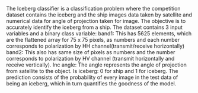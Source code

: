 The Iceberg classifier is a classification problem where the
competition dataset contains the iceberg and the ship images
data taken by satellite and numerical data for angle of projection
taken for image. The objective is to accurately identify
the iceberg from a ship. The dataset contains 3 input variables
and a binary class variable:
band1: This has 5625 elements, which are the flattened array
for 75 x 75 pixels, as numbers and each number corresponds
to polarization by HH channel(transmit/receive horizontally)
band2: This also has same size of pixels as numbers and the
number corresponds to polarization by HV channel (transmit
horizontally and receive vertically).
Inc angle: The angle represents the angle of projection from
satellite to the object.
Is iceberg: 0 for ship and 1 for iceberg.
The prediction consists of the probability of every image
in the test data of being an iceberg, which in turn quantifies
the goodness of the model.
